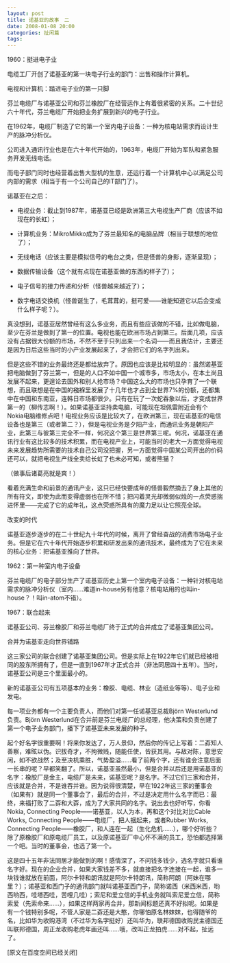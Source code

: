 ```yaml
---
layout: post
title: 诺基亚的故事　二
date: 2008-01-08 20:00
categories: 扯闲篇
tags: 
---
```


1960：挺进电子业

电缆工厂开创了诺基亚的第一块电子行业的部门：出售和操作计算机。

<!-- more -->



电视和计算机：踏进电子业的第一只脚

芬兰电缆厂与诺基亚公司和芬兰橡胶厂在经营运作上有着很紧密的关系。二十世纪六十年代，芬兰电缆厂开始把业务扩展到新兴的电子行业。

在1962年，电缆厂制造了它的第一个室内电子设备：一种为核电站需求而设计生产的脉冲分析仪。

公司进入通讯行业也是在六十年代开始的，1963年，电缆厂开始为军队和紧急服务开发无线电话。

而电子部门同时也经营着出售大型机的生意，还运行着一个计算机中心以满足公司内部的需求（相当于有一个公司自己的IT部门了）。

诺基亚在之后：

* 电视业务：截止到1987年，诺基亚已经是欧洲第三大电视生产厂商（应该不如现在的长虹）；

* 计算机业务：MikroMikko成为了芬兰最知名的电脑品牌（相当于联想的地位了）；

* 无线电话（应该主要是模拟信号的电台之类，但是怪兽的身影，逐渐呈现）；

* 数据传输设备（这个就有点现在诺基亚做的东西的样子了）；

* 电子信号的接力传递和分析（怪兽越来越近了）；

* 数字电话交换机（怪兽诞生了，毛茸茸的，挺可爱——谁能知道它以后会变成什么样子呢？）。

真没想到，诺基亚居然曾经有这么多业务，而且有些应该做的不错，比如做电脑，至少在芬兰是做到了第一的位置。电视也能在欧洲市场占到第三。后面几项，应该没有占据很大份额的市场，不然不至于只列出来一个名词——而且我估计，主要还是因为日后这些当时的小产业发展起来了，才会把它们的名字列出来。

但是这些不错的业务最终还是都给放弃了。原因也应该是比较明显的：虽然诺基亚把电脑做到了芬兰第一，但是的人口不如中国一个城市多，市场太小，在本土尚且发展不起来，更遑论去国外和别人抢市场？中国这么大的市场也只孕育了一个联想，而且联想是在中国的襁褓里发展了十几年也才占到全世界7%的份额，还都集中在中国和东南亚，连韩日市场都很少。只有在玩了一次蛇吞象以后，才变成世界第一的（柳传志啊！）。如果诺基亚坚持卖电脑，可能现在坦佩雷附近会有个Nokia电脑维修点吧！电视业务应该是比较大了，在欧洲第三，现在诺基亚的电信设备也是第三（或者第二？），但是电视业务是夕阳产业，而通讯业务是朝阳产业，此第三与彼第三完全不一样，何况这个第三是世界第三呢。何况，诺基亚在通讯行业有这比较多的技术积累，而在电视产业上，可能当时的老大一方面觉得电视未来发展趋势所需要的技术自己公司没把握，另一方面觉得中国某公司开出的价码还可以，就把电视生产线全卖给长虹了也未必可知，或者熊猫？

（做事后诸葛亮就是爽！）

看着充满生命和前景的通讯产业，这只已经快要成年的怪兽毅然摘去了身上其他的所有符文，即使为此而变得虚弱也在所不惜；把闪着灵光却微弱似烛的一点荧惑揣进怀里——完成了它的成年礼，这点荧惑所具有的魔力足以让它照亮全球。

改变的时代

诺基亚逐步逐步的在二十世纪九十年代的时候，离开了曾经奋战的消费市场电子业务。但是它在六十年代开始逐步积累和研发出来的通讯技术，最终成为了它在未来的核心业务：把诺基亚推向了世界。

1962：第一种室内电子设备

芬兰电缆厂的电子部分生产了诺基亚历史上第一个室内电子设备：一种针对核电站需求的脉冲分析仪（室内……难道in-house另有他意？核电站用的也叫in-house？！叫in-atom不错）。

1967：联合起来

诺基亚公司、芬兰橡胶厂和芬兰电缆厂终于正式的合并成立了诺基亚集团公司。

合并为诺基亚走向世界铺路

这三家公司的联合创建了诺基亚集团公司。但是实际上在1922年它们就已经被相同的股东所拥有了，但是一直到1967年才正式合并（非法同居四十五年）。当时，诺基亚公司是三个里面最小的。

新的诺基亚公司有五项基本的业务：橡胶、电缆、林业（造纸业等等）、电子业和发电。

每一项业务都有一个主要负责人，而他们对第一任诺基亚总裁Björn Westerlund负责。Björn Westerlund在合并前是芬兰电缆厂的总经理，他决策和负责创建了第一个电子业务部门，播下了诺基亚未来发展的种子。

起个好名字很重要啊！将来你发达了，万人景仰，然后你的传记上写着：二孬知人善察，难眩以伪。识拔奇才，不拘微贱，随能任使，皆获其用。与敌对陈，意思安闲，如不欲战然；及至决机乘胜，气势盈溢……看了前两个字，还有谁会注意后面一长串的呢？早都笑翻了。所以，诺基亚虽然最小，但是合并以后还是用诺基亚的名字：橡胶厂是金主，电缆厂是未来，诺基亚呢？是名字。不过它们三家和合并，应该就是合并，不是谁吞并谁。因为说得很清楚，早在1922年这三家的董事会（如果有）就是同一个董事会了，最后的合并，不过是决定用什么名字而已：最终，来福打败了二孬和大孬，成为了大家共同的名字。说出去也好听写，你看Nokia, Connecting People——诺基亚，以人为本，再和这个对比对比Cable Works, Connecting People——电缆厂，把人捆起来，或者Rubber Works, Connecting People——橡胶厂，和人连在一起（生化危机……），哪个好听些？除了原橡胶厂和原电缆厂员工，以及原诺基亚厂中心怀不满的员工，恐怕都选择第一个吧。当时的董事会，也选了第一个。

这是四十五年非法同居才能做到的啊！感情深了，不问钱多钱少，选名字就只看谁名字好。现在的企业合并，如果大家钱差不多，就直接把名字连接在一起，谁多一块钱谁就放在前面，阿尔卡特和朗讯就是阿尔卡特朗讯，简称阿朗（阿妹在哪里？）；诺基亚和西门子的通讯部门就叫诺基亚西门子，简称诺西（米西米西，哟西哟西，哇塔西哇，苦哩几哇）；索尼和爱立信的手机业务就叫索尼爱立信，简称索爱（先索命来……），如果这样两家再合并，那新闻标题还真不好拟呢。如果是有一个钱特别多呢，不管人家是二孬还是大憨，你哪怕原名林妹妹，也得随爷的名，比如华为收购港湾（不过华为名字挺好）还叫华为，联邦德国收购民主德国还叫联邦德国，周正龙收购老虎年画还叫……哦，改叫正龙拍虎……对不起，扯远了。

 

[原文在百度空间已经关闭]

